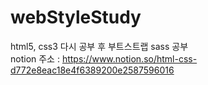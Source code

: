 # webStyleStudy
html5, css3 다시 공부 후 부트스트랩 sass 공부 <br>
notion 주소 :  https://www.notion.so/html-css-d772e8eac18e4f6389200e2587596016

